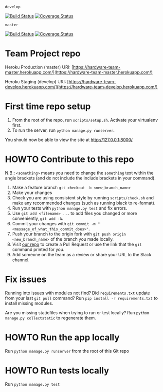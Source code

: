 `develop`

[![Build Status](https://travis-ci.com/gcivil-nyu-org/spring2020-cs-gy-9223-hardware.svg?branch=develop)](https://travis-ci.com/gcivil-nyu-org/spring2020-cs-gy-9223-hardware)
[![Coverage Status](https://coveralls.io/repos/github/gcivil-nyu-org/spring2020-cs-gy-9223-hardware/badge.svg?branch=develop)](https://coveralls.io/github/gcivil-nyu-org/spring2020-cs-gy-9223-hardware?branch=develop)

`master`

[![Build Status](https://travis-ci.com/gcivil-nyu-org/spring2020-cs-gy-9223-hardware.svg?branch=master)](https://travis-ci.com/gcivil-nyu-org/spring2020-cs-gy-9223-hardware)
[![Coverage Status](https://coveralls.io/repos/github/gcivil-nyu-org/spring2020-cs-gy-9223-hardware/badge.svg?branch=master)](https://coveralls.io/github/gcivil-nyu-org/spring2020-cs-gy-9223-hardware?branch=master)

# Team Project repo

Heroku Production (master) URI: [https://hardware-team-master.herokuapp.com/](https://hardware-team-master.herokuapp.com/)

Heroku Staging (develop) URI: [https://hardware-team-develop.herokuapp.com/](https://hardware-team-develop.herokuapp.com/)


# First time repo setup
1. From the root of the repo, run `scripts/setup.sh`. Activate your virtualenv first.
2. To run the server, run `python manage.py runserver`.

You should now be able to view the site at http://127.0.0.1:8000/

# HOWTO Contribute to this repo

N.B.: `<something>` means you need to change the `something` text within the angle brackets (and do not include the include brackets in your command).
1. Make a feature branch
`git checkout -b <new_branch_name>`
2. Make your changes
3. Check you are using consistent style by running `scripts/check.sh` and make any recommended changes (such as running black to re-format).
4. Run your tests with `python manage.py test` and fix errors.
4. Use `git add <filename> ...` to add files you changed or more conveniently, `git add -A`.
5. Commit your changes with `git commit -m "<message_of_what_this_commit_does>"`.
6. Push your branch to the origin fork with `git push origin <new_branch_name>` of the branch you made locally.
7. Visit [our repo](https://github.com/gcivil-nyu-org/fall2019-cs-gy-6063-team-moonsurvivors/pulls) to create a Pull Request or use the link that the `git` command printed for you.
8. Add someone on the team as a review or share your URL to the Slack channel.

# Fix issues
Running into issues with modules not find? Did `requirements.txt` update from your last `git pull` command? Run `pip install -r requirements.txt` to install missing modules.

Are you missing staticfiles when trying to run or test locally? Run `python manage.py collectstatic` to regenerate them.

# HOWTO Run the app locally
Run `python manage.py runserver` from the root of this Git repo

# HOWTO Run tests locally
Run `python manage.py test`
